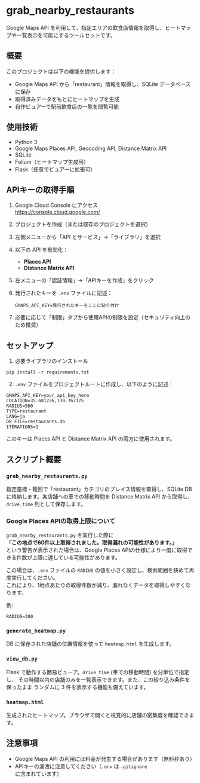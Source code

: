 # grab_nearby_restaurants

Google Maps API を利用して、指定エリアの飲食店情報を取得し、ヒートマップや一覧表示を可能にするツールセットです。

## 概要

このプロジェクトは以下の機能を提供します：

- Google Maps API から「restaurant」情報を取得し、SQLite データベースに保存
- 取得済みデータをもとにヒートマップを生成
- 自作ビュアーで駅前飲食店の一覧を閲覧可能

## 使用技術

- Python 3
- Google Maps Places API, Geocoding API, Distance Matrix API
- SQLite
- Folium（ヒートマップ生成用）
- Flask（任意でビュアーに拡張可）

## APIキーの取得手順

1. Google Cloud Console にアクセス  
   https://console.cloud.google.com/

2. プロジェクトを作成（または既存のプロジェクトを選択）

3. 左側メニューから「API とサービス」→「ライブラリ」を選択

4. 以下の API を有効化：
   - **Places API**
   - **Distance Matrix API**

5. 左メニューの「認証情報」→「APIキーを作成」をクリック

6. 発行されたキーを `.env` ファイルに記述：
   ```
   GMAPS_API_KEY=発行されたキーをここに貼り付け
   ```

7. 必要に応じて「制限」タブから使用APIの制限を設定（セキュリティ向上のため推奨）

## セットアップ

1. 必要ライブラリのインストール

```
pip install -r requirements.txt
```

2. `.env` ファイルをプロジェクトルートに作成し、以下のように記述：

```
GMAPS_API_KEY=your_api_key_here
LOCATION=35.681236,139.767125
RADIUS=500
TYPE=restaurant
LANG=ja
DB_FILE=restaurants.db
ITERATIONS=1
```

このキーは Places API と Distance Matrix API の両方に使用されます。

## スクリプト概要

### `grab_nearby_restaurants.py`

指定座標・範囲で「restaurant」カテゴリのプレイス情報を取得し、SQLite DB に格納します。各店舗への車での移動時間を Distance Matrix API から取得し、`drive_time` 列として保存します。

### Google Places APIの取得上限について

`grab_nearby_restaurants.py` を実行した際に  
**「この地点で60件以上取得されました。取得漏れの可能性があります。」**  
という警告が表示された場合は、Google Places APIの仕様により一度に取得できる件数が上限に達している可能性があります。

この場合は、`.env` ファイルの `RADIUS` の値を小さく設定し、検索範囲を狭めて再度実行してください。  
これにより、1地点あたりの取得件数が減り、漏れなくデータを取得しやすくなります。

例:

```plaintext
RADIUS=300
```

### `generate_heatmap.py`

DB に保存された店舗の位置情報を使って `heatmap.html` を生成します。

### `view_db.py`

Flask で動作する簡易ビューア。`drive_time` (車での移動時間) を分単位で指定し、
その時間以内の店舗のみを一覧表示できます。また、この絞り込み条件を保ったまま
ランダムに 3 件を表示する機能も備えています。

### `heatmap.html`

生成されたヒートマップ。ブラウザで開くと視覚的に店舗の密集度を確認できます。

## 注意事項

- Google Maps API の利用には料金が発生する場合があります（無料枠あり）
- APIキーの漏洩に注意してください（`.env` は `.gitignore` に含まれています）

